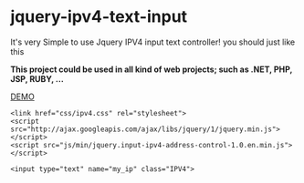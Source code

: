 jquery-ipv4-text-input
======================

It's very Simple to use Jquery IPV4 input text controller! you should just like this

__This project could be used in all kind of web projects; such as .NET, PHP, JSP, RUBY, ...__

[DEMO](http://cdn.sepna.ir/jquery-ipv4-text-input-master/)

```
<link href="css/ipv4.css" rel="stylesheet">
<script src="http://ajax.googleapis.com/ajax/libs/jquery/1/jquery.min.js"></script>
<script src="js/min/jquery.input-ipv4-address-control-1.0.en.min.js"></script>

<input type="text" name="my_ip" class="IPV4"> 
```
